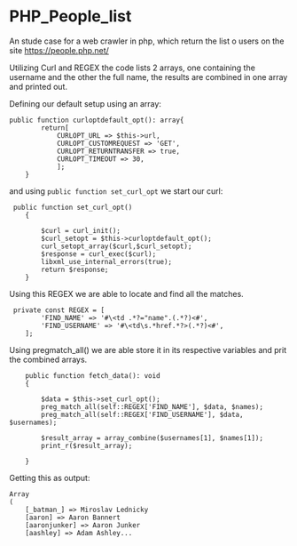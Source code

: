 # PHP_People_list
An stude case for a web crawler in php, which return the list o users on the site https://people.php.net/

Utilizing Curl and REGEX the code lists 2 arrays, one containing the username and the other the full name,
the results are combined in one array and printed out.

Defining our default setup using an array: 
````
public function curloptdefault_opt(): array{
        return[
            CURLOPT_URL => $this->url,
            CURLOPT_CUSTOMREQUEST => 'GET',
            CURLOPT_RETURNTRANSFER => true,
            CURLOPT_TIMEOUT => 30,
            ];
    }
````

and using `public function set_curl_opt` we start our curl:
````
 public function set_curl_opt()
    {

        $curl = curl_init();
        $curl_setopt = $this->curloptdefault_opt();
        curl_setopt_array($curl,$curl_setopt);
        $response = curl_exec($curl);
        libxml_use_internal_errors(true);
        return $response;
    }
````

Using this REGEX we are able to locate and find all the matches. 
```
 private const REGEX = [
        'FIND_NAME' => '#\<td .*?="name".(.*?)<#',
        'FIND_USERNAME' => '#\<td\s.*href.*?>(.*?)<#',
    ];
```

Using pregmatch_all() we are able store it in its respective variables and prit the combined arrays.
```
    public function fetch_data(): void
    {

        $data = $this->set_curl_opt();
        preg_match_all(self::REGEX['FIND_NAME'], $data, $names);
        preg_match_all(self::REGEX['FIND_USERNAME'], $data, $usernames);

        $result_array = array_combine($usernames[1], $names[1]);
        print_r($result_array);

    }
```
Getting this as output:
````
Array
(
    [_batman_] => Miroslav Lednicky
    [aaron] => Aaron Bannert
    [aaronjunker] => Aaron Junker
    [aashley] => Adam Ashley...
````


